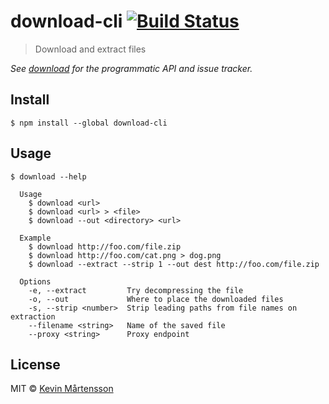 # download-cli [![Build Status](https://travis-ci.org/kevva/download-cli.svg?branch=master)](https://travis-ci.org/kevva/download-cli)

> Download and extract files

*See [download](https://github.com/kevva/download) for the programmatic API and issue tracker.*


## Install

```
$ npm install --global download-cli
```


## Usage

```
$ download --help

  Usage
    $ download <url>
    $ download <url> > <file>
    $ download --out <directory> <url>

  Example
    $ download http://foo.com/file.zip
    $ download http://foo.com/cat.png > dog.png
    $ download --extract --strip 1 --out dest http://foo.com/file.zip

  Options
    -e, --extract         Try decompressing the file
    -o, --out             Where to place the downloaded files
    -s, --strip <number>  Strip leading paths from file names on extraction
    --filename <string>   Name of the saved file
    --proxy <string>      Proxy endpoint
```


## License

MIT © [Kevin Mårtensson](https://github.com/kevva)
